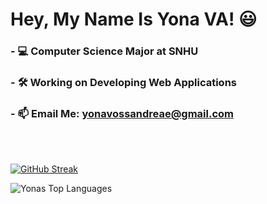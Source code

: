 # Hey, My Name Is Yona VA! 😃
### - 💻 Computer Science Major at SNHU
### - 🛠 Working on Developing Web Applications
### - 📫 Email Me: yonavossandreae@gmail.com

<br><br>

[![GitHub Streak](http://github-readme-streak-stats.herokuapp.com?user=yonava&theme=dark)](https://git.io/streak-stats)

<img align="left" alt="Yonas Top Languages" src="https://github-readme-stats.vercel.app/api/top-langs/?username=Yonava&layout=compact&langs_count=8"/>
